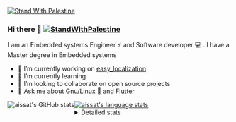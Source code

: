 [![Stand With Palestine](https://raw.githubusercontent.com/TheBSD/StandWithPalestine/main/banner-no-action.svg)](https://thebsd.github.io/StandWithPalestine)
### Hi there 👋   [![StandWithPalestine](https://raw.githubusercontent.com/TheBSD/StandWithPalestine/main/badges/StandWithPalestine.svg)](https://github.com/TheBSD/StandWithPalestine/blob/main/docs/README.md)

I am an Embedded systems Engineer ⚡️ and Software developer 💻 . I have a Master degree in Embedded systems
- 🔭 I’m currently working on [easy_localization](https://pub.dev/packages/easy_localization)
- 🌱 I’m currently learning 
- 👯 I’m looking to collaborate on open source projects
- 💬 Ask me about  Gnu/Linux 🐧 and [Flutter](https://flutter.dev) 

<a href="https://profile-summary-for-github.com/user/aissat">
  <img align="left" height="170px" src="https://github-readme-stats.vercel.app/api?username=aissat&show_icons=true&line_height=27&count_private=true&include_all_commits=true" alt="aissat's GitHub stats"/>
  <img src="https://github-readme-stats.vercel.app/api/top-langs/?username=aissat&hide_langs_below=5&layout=compact" alt="aissat's language stats"/>
</a>

<details>
<summary>Detailed stats</summary>
 

### 🧐 Waka Stats

<!--START_SECTION:waka-->
![Code Time](http://img.shields.io/badge/Code%20Time-6%2C357%20hrs%2057%20mins-blue)

![Profile Views](http://img.shields.io/badge/Profile%20Views-6-blue)

![Lines of code](https://img.shields.io/badge/From%20Hello%20World%20I%27ve%20Written-2.1%20million%20lines%20of%20code-blue)

**🐱 My GitHub Data** 

> 📦 121.9 kB Used in GitHub's Storage 
 > 
> 🏆 288 Contributions in the Year 2024
 > 
> 💼 Opted to Hire
 > 
> 📜 171 Public Repositories 
 > 
> 🔑 30 Private Repositories 
 > 
**I'm a Night 🦉** 

```text
🌞 Morning                595 commits         ██░░░░░░░░░░░░░░░░░░░░░░░   08.08 % 
🌆 Daytime                1214 commits        ████░░░░░░░░░░░░░░░░░░░░░   16.48 % 
🌃 Evening                3067 commits        ██████████░░░░░░░░░░░░░░░   41.63 % 
🌙 Night                  2491 commits        ████████░░░░░░░░░░░░░░░░░   33.81 % 
```
📅 **I'm Most Productive on Thursday** 

```text
Monday                   687 commits         ██░░░░░░░░░░░░░░░░░░░░░░░   09.33 % 
Tuesday                  1136 commits        ████░░░░░░░░░░░░░░░░░░░░░   15.42 % 
Wednesday                829 commits         ███░░░░░░░░░░░░░░░░░░░░░░   11.25 % 
Thursday                 1451 commits        █████░░░░░░░░░░░░░░░░░░░░   19.70 % 
Friday                   1316 commits        ████░░░░░░░░░░░░░░░░░░░░░   17.86 % 
Saturday                 1223 commits        ████░░░░░░░░░░░░░░░░░░░░░   16.60 % 
Sunday                   725 commits         ██░░░░░░░░░░░░░░░░░░░░░░░   09.84 % 
```


📊 **This Week I Spent My Time On** 

```text
🕑︎ Time Zone: Africa/Algiers

💬 Programming Languages: 
Dart                     21 hrs 29 mins      ████████████████████░░░░░   79.73 % 
Java Properties          1 hr 55 mins        ██░░░░░░░░░░░░░░░░░░░░░░░   07.15 % 
Groovy                   1 hr 32 mins        █░░░░░░░░░░░░░░░░░░░░░░░░   05.75 % 
YAML                     1 hr 12 mins        █░░░░░░░░░░░░░░░░░░░░░░░░   04.46 % 
XML                      24 mins             ░░░░░░░░░░░░░░░░░░░░░░░░░   01.53 % 

🔥 Editors: 
VS Code                  26 hrs 56 mins      █████████████████████████   100.00 % 

💻 Operating System: 
Linux                    26 hrs 56 mins      █████████████████████████   100.00 % 
```

**I Mostly Code in Dart** 

```text
Dart                     32 repos            ████████░░░░░░░░░░░░░░░░░   31.07 % 
TypeScript               11 repos            ███░░░░░░░░░░░░░░░░░░░░░░   10.68 % 
JavaScript               6 repos             █░░░░░░░░░░░░░░░░░░░░░░░░   05.83 % 
Dockerfile               4 repos             █░░░░░░░░░░░░░░░░░░░░░░░░   03.88 % 
Rust                     3 repos             █░░░░░░░░░░░░░░░░░░░░░░░░   02.91 % 
```



**Timeline**

![Lines of Code chart](https://raw.githubusercontent.com/aissat/aissat/master/assets/bar_graph.png)


 Last Updated on 30/09/2024 01:15:32 UTC
<!--END_SECTION:waka-->

</details>
